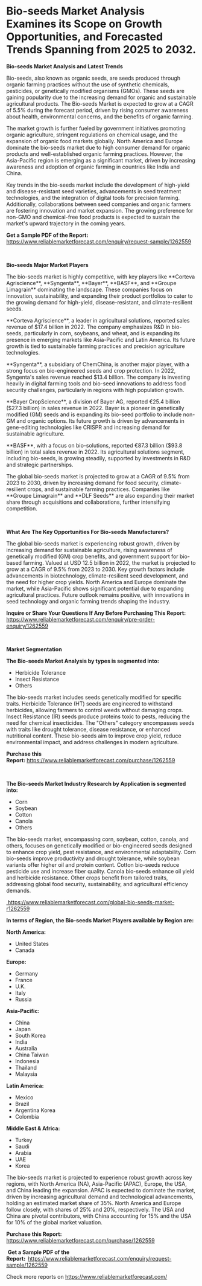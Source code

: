<p><h1>Bio-seeds Market Analysis Examines its Scope on Growth Opportunities, and Forecasted Trends Spanning from 2025 to 2032.</h1></p><p><strong>Bio-seeds Market Analysis and Latest Trends</strong></p>
<p><p>Bio-seeds, also known as organic seeds, are seeds produced through organic farming practices without the use of synthetic chemicals, pesticides, or genetically modified organisms (GMOs). These seeds are gaining popularity due to the increasing demand for organic and sustainable agricultural products. The Bio-seeds Market is expected to grow at a CAGR of 5.5% during the forecast period, driven by rising consumer awareness about health, environmental concerns, and the benefits of organic farming.</p><p>The market growth is further fueled by government initiatives promoting organic agriculture, stringent regulations on chemical usage, and the expansion of organic food markets globally. North America and Europe dominate the bio-seeds market due to high consumer demand for organic products and well-established organic farming practices. However, the Asia-Pacific region is emerging as a significant market, driven by increasing awareness and adoption of organic farming in countries like India and China.</p><p>Key trends in the bio-seeds market include the development of high-yield and disease-resistant seed varieties, advancements in seed treatment technologies, and the integration of digital tools for precision farming. Additionally, collaborations between seed companies and organic farmers are fostering innovation and market expansion. The growing preference for non-GMO and chemical-free food products is expected to sustain the market's upward trajectory in the coming years.</p></p>
<p><strong>Get a Sample PDF of the Report:&nbsp;</strong> <a href="https://www.reliablemarketforecast.com/enquiry/request-sample/1262559?utm_campaign=1108&utm_medium=2&utm_source=Github&utm_content=ia&utm_term=21012025&utm_id=bio-seeds">https://www.reliablemarketforecast.com/enquiry/request-sample/1262559</a></p>
<p>&nbsp;</p>
<p><strong>Bio-seeds Major Market Players</strong></p>
<p><p>The bio-seeds market is highly competitive, with key players like **Corteva Agriscience**, **Syngenta**, **Bayer**, **BASF**, and **Groupe Limagrain** dominating the landscape. These companies focus on innovation, sustainability, and expanding their product portfolios to cater to the growing demand for high-yield, disease-resistant, and climate-resilient seeds.</p><p>**Corteva Agriscience**, a leader in agricultural solutions, reported sales revenue of $17.4 billion in 2022. The company emphasizes R&D in bio-seeds, particularly in corn, soybeans, and wheat, and is expanding its presence in emerging markets like Asia-Pacific and Latin America. Its future growth is tied to sustainable farming practices and precision agriculture technologies.</p><p>**Syngenta**, a subsidiary of ChemChina, is another major player, with a strong focus on bio-engineered seeds and crop protection. In 2022, Syngenta's sales revenue reached $13.4 billion. The company is investing heavily in digital farming tools and bio-seed innovations to address food security challenges, particularly in regions with high population growth.</p><p>**Bayer CropScience**, a division of Bayer AG, reported €25.4 billion ($27.3 billion) in sales revenue in 2022. Bayer is a pioneer in genetically modified (GM) seeds and is expanding its bio-seed portfolio to include non-GM and organic options. Its future growth is driven by advancements in gene-editing technologies like CRISPR and increasing demand for sustainable agriculture.</p><p>**BASF**, with a focus on bio-solutions, reported €87.3 billion ($93.8 billion) in total sales revenue in 2022. Its agricultural solutions segment, including bio-seeds, is growing steadily, supported by investments in R&D and strategic partnerships.</p><p>The global bio-seeds market is projected to grow at a CAGR of 9.5% from 2023 to 2030, driven by increasing demand for food security, climate-resilient crops, and sustainable farming practices. Companies like **Groupe Limagrain** and **DLF Seeds** are also expanding their market share through acquisitions and collaborations, further intensifying competition.</p></p>
<p>&nbsp;</p>
<p><strong>What Are The Key Opportunities For Bio-seeds Manufacturers?</strong></p>
<p><p>The global bio-seeds market is experiencing robust growth, driven by increasing demand for sustainable agriculture, rising awareness of genetically modified (GM) crop benefits, and government support for bio-based farming. Valued at USD 12.5 billion in 2022, the market is projected to grow at a CAGR of 9.5% from 2023 to 2030. Key growth factors include advancements in biotechnology, climate-resilient seed development, and the need for higher crop yields. North America and Europe dominate the market, while Asia-Pacific shows significant potential due to expanding agricultural practices. Future outlook remains positive, with innovations in seed technology and organic farming trends shaping the industry.</p></p>
<p><strong>Inquire or Share Your Questions If Any Before Purchasing This Report:</strong> <a href="https://www.reliablemarketforecast.com/enquiry/pre-order-enquiry/1262559?utm_campaign=1108&utm_medium=2&utm_source=Github&utm_content=ia&utm_term=21012025&utm_id=bio-seeds">https://www.reliablemarketforecast.com/enquiry/pre-order-enquiry/1262559</a></p>
<p>&nbsp;</p>
<p><strong>Market Segmentation</strong></p>
<p><strong>The Bio-seeds Market Analysis by types is segmented into:</strong></p>
<p><ul><li>Herbicide Tolerance</li><li>Insect Resistance</li><li>Others</li></ul></p>
<p><p>The bio-seeds market includes seeds genetically modified for specific traits. Herbicide Tolerance (HT) seeds are engineered to withstand herbicides, allowing farmers to control weeds without damaging crops. Insect Resistance (IR) seeds produce proteins toxic to pests, reducing the need for chemical insecticides. The "Others" category encompasses seeds with traits like drought tolerance, disease resistance, or enhanced nutritional content. These bio-seeds aim to improve crop yield, reduce environmental impact, and address challenges in modern agriculture.</p></p>
<p><strong>Purchase this Report:&nbsp;</strong><a href="https://www.reliablemarketforecast.com/purchase/1262559?utm_campaign=1108&utm_medium=2&utm_source=Github&utm_content=ia&utm_term=21012025&utm_id=bio-seeds">https://www.reliablemarketforecast.com/purchase/1262559</a></p>
<p>&nbsp;</p>
<p><strong>The Bio-seeds Market Industry Research by Application is segmented into:</strong></p>
<p><ul><li>Corn</li><li>Soybean</li><li>Cotton</li><li>Canola</li><li>Others</li></ul></p>
<p><p>The bio-seeds market, encompassing corn, soybean, cotton, canola, and others, focuses on genetically modified or bio-engineered seeds designed to enhance crop yield, pest resistance, and environmental adaptability. Corn bio-seeds improve productivity and drought tolerance, while soybean variants offer higher oil and protein content. Cotton bio-seeds reduce pesticide use and increase fiber quality. Canola bio-seeds enhance oil yield and herbicide resistance. Other crops benefit from tailored traits, addressing global food security, sustainability, and agricultural efficiency demands.</p></p>
<p><a href="https://www.reliablemarketforecast.com/global-bio-seeds-market-r1262559?utm_campaign=1108&utm_medium=2&utm_source=Github&utm_content=ia&utm_term=21012025&utm_id=bio-seeds">&nbsp;https://www.reliablemarketforecast.com/global-bio-seeds-market-r1262559</a></p>
<p><strong>In terms of Region, the Bio-seeds Market Players available by Region are:</strong></p>
<p>
    <p> <strong> North America: </strong>
        <ul>
            <li>United States</li>
            <li>Canada</li>
        </ul>
        </p> 
    <p> <strong> Europe: </strong>
        <ul>
            <li>Germany</li>
            <li>France</li>
            <li>U.K.</li>
            <li>Italy</li>
            <li>Russia</li>
        </ul>
        </p> 
    <p> <strong> Asia-Pacific: </strong>
        <ul>
            <li>China</li>
            <li>Japan</li>
            <li>South Korea</li>
            <li>India</li>
            <li>Australia</li>
            <li>China Taiwan</li>
            <li>Indonesia</li>
            <li>Thailand</li>
            <li>Malaysia</li>
        </ul>
        </p> 
    <p> <strong> Latin America: </strong>
        <ul>
            <li>Mexico</li>
            <li>Brazil</li>
            <li>Argentina Korea</li>
            <li>Colombia</li>
        </ul>
        </p> 
    <p> <strong> Middle East & Africa: </strong>
        <ul>
            <li>Turkey</li>
            <li>Saudi</li>
            <li>Arabia</li>
            <li>UAE</li>
            <li>Korea</li>
        </ul>
    </p>
    </p>
<p><p>The bio-seeds market is projected to experience robust growth across key regions, with North America (NA), Asia-Pacific (APAC), Europe, the USA, and China leading the expansion. APAC is expected to dominate the market, driven by increasing agricultural demand and technological advancements, holding an estimated market share of 35%. North America and Europe follow closely, with shares of 25% and 20%, respectively. The USA and China are pivotal contributors, with China accounting for 15% and the USA for 10% of the global market valuation.</p></p>
<p><strong>Purchase this Report: </strong><a href="https://www.reliablemarketforecast.com/purchase/1262559?utm_campaign=1108&utm_medium=2&utm_source=Github&utm_content=ia&utm_term=21012025&utm_id=bio-seeds">https://www.reliablemarketforecast.com/purchase/1262559</a></p>
<p>&nbsp;<strong>Get a Sample PDF of the Report:&nbsp;&nbsp;</strong><a href="https://www.reliablemarketforecast.com/enquiry/request-sample/1262559?utm_campaign=1108&utm_medium=2&utm_source=Github&utm_content=ia&utm_term=21012025&utm_id=bio-seeds">https://www.reliablemarketforecast.com/enquiry/request-sample/1262559</a></p>
<p><strong></strong></p>
<p>Check more reports on <a href="https://www.reliablemarketforecast.com/?utm_campaign=1108&utm_medium=2&utm_source=Github&utm_content=ia&utm_term=21012025&utm_id=bio-seeds">https://www.reliablemarketforecast.com/</a></p>